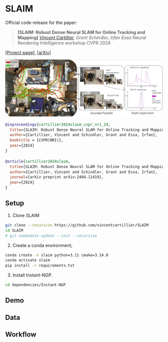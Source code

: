 # SLAIM

Official code release for the paper:

> **[SLAIM: Robust Dense Neural SLAM for Online Tracking and Mapping]**
> *[Vincent Cartillier](https://vincentcartillier.github.io/), Grant Schindler, Irfan Essa*
> Neural Rendering Intelligence workshop CVPR 2024


[[Project page](https://vincentcartillier.github.io/slaim.html)], [[arXiv](https://arxiv.org/abs/2404.11419)]

![High level overview of SLAIM capabilities](assets/slaim.png)


```bibtex
@inproceedings{cartillier2024slaim_cvpr_nri_24,
  title={SLAIM: Robust Dense Neural SLAM for Online Tracking and Mapping},
  author={Cartillier, Vincent and Schindler, Grant and Essa, Irfan},
  booktitle = {CVPR(NRI)},
  year={2024}
}

@article{cartillier2024slaim,
  title={SLAIM: Robust Dense Neural SLAM for Online Tracking and Mapping},
  author={Cartillier, Vincent and Schindler, Grant and Essa, Irfan},
  journal={arXiv preprint arXiv:2404.11419},
  year={2024}
}
```

## Setup
1. Clone SLAIM
```bash
git clone --recursive https://github.com/vincentcartillier/SLAIM
cd SLAIM
# git submodule update --init --recursive
```

2. Create a conda environment,
```bash
conda create -n slaim python=3.11 cmake=3.14.0
conda activate slaim
pip install -r requirements.txt
```

3. Install Instant-NGP.
```bash
cd dependencies/Instant-NGP
```

## Demo



## Data



## Workflow


